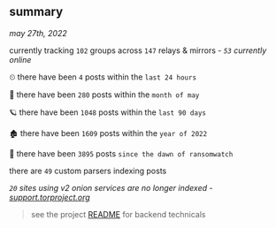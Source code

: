 
## summary
_may 27th, 2022_

currently tracking `102` groups across `147` relays & mirrors - _`53` currently online_

⏲ there have been `4` posts within the `last 24 hours`

🦈 there have been `280` posts within the `month of may`

🪐 there have been `1048` posts within the `last 90 days`

🏚 there have been `1609` posts within the `year of 2022`

🦕 there have been `3895` posts `since the dawn of ransomwatch`

there are `49` custom parsers indexing posts

_`20` sites using v2 onion services are no longer indexed - [support.torproject.org](https://support.torproject.org/onionservices/v2-deprecation/)_

> see the project [README](https://github.com/joshhighet/ransomwatch#ransomwatch--) for backend technicals
